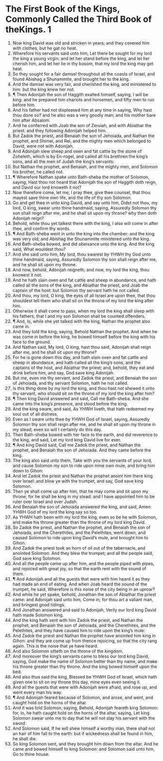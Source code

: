 ﻿# The First Book of the Kings, Commonly Called the Third Book of theKings. 1
1. Now king David was old and stricken in years; and they covered him with clothes, but he gat no heat. 
2. Wherefore his servants said unto him, Let there be sought for my lord the king a young virgin: and let her stand before the king, and let her cherish him, and let her lie in thy bosom, that my lord the king may get heat. 
3. So they sought for a fair damsel throughout all the coasts of Israel, and found Abishag a Shunammite, and brought her to the king. 
4. And the damsel was very fair, and cherished the king, and ministered to him: but the king knew her not. 
5. ¶ Then Adonijah the son of Haggith exalted himself, saying, I will be king: and he prepared him chariots and horsemen, and fifty men to run before him. 
6. And his father had not displeased him at any time in saying, Why hast thou done so? and he also was a very goodly man; and his mother bare him after Absalom. 
7. And he conferred with Joab the son of Zeruiah, and with Abiathar the priest: and they following Adonijah helped him. 
8. But Zadok the priest, and Benaiah the son of Jehoiada, and Nathan the prophet, and Shimei, and Rei, and the mighty men which belonged to David, were not with Adonijah. 
9. And Adonijah slew sheep and oxen and fat cattle by the stone of Zoheleth, which is by En-rogel, and called all his brethren the king’s sons, and all the men of Judah the king’s servants: 
10. But Nathan the prophet, and Benaiah, and the mighty men, and Solomon his brother, he called not. 
11. ¶ Wherefore Nathan spake unto Bath-sheba the mother of Solomon, saying, Hast thou not heard that Adonijah the son of Haggith doth reign, and David our lord knoweth it not? 
12. Now therefore come, let me, I pray thee, give thee counsel, that thou mayest save thine own life, and the life of thy son Solomon. 
13. Go and get thee in unto king David, and say unto him, Didst not thou, my lord, O king, swear unto thine handmaid, saying, Assuredly Solomon thy son shall reign after me, and he shall sit upon my throne? why then doth Adonijah reign? 
14. Behold, while thou yet talkest there with the king, I also will come in after thee, and confirm thy words. 
15. ¶ And Bath-sheba went in unto the king into the chamber: and the king was very old; and Abishag the Shunammite ministered unto the king. 
16. And Bath-sheba bowed, and did obeisance unto the king. And the king said, What wouldest thou? 
17. And she said unto him, My lord, thou swarest by YHWH thy God unto thine handmaid, saying, Assuredly Solomon thy son shall reign after me, and he shall sit upon my throne. 
18. And now, behold, Adonijah reigneth; and now, my lord the king, thou knowest it not: 
19. And he hath slain oxen and fat cattle and sheep in abundance, and hath called all the sons of the king, and Abiathar the priest, and Joab the captain of the host: but Solomon thy servant hath he not called. 
20. And thou, my lord, O king, the eyes of all Israel are upon thee, that thou shouldest tell them who shall sit on the throne of my lord the king after him. 
21. Otherwise it shall come to pass, when my lord the king shall sleep with his fathers, that I and my son Solomon shall be counted offenders. 
22. ¶ And, lo, while she yet talked with the king, Nathan the prophet also came in. 
23. And they told the king, saying, Behold Nathan the prophet. And when he was come in before the king, he bowed himself before the king with his face to the ground. 
24. And Nathan said, My lord, O king, hast thou said, Adonijah shall reign after me, and he shall sit upon my throne? 
25. For he is gone down this day, and hath slain oxen and fat cattle and sheep in abundance, and hath called all the king’s sons, and the captains of the host, and Abiathar the priest; and, behold, they eat and drink before him, and say, God save king Adonijah. 
26. But me, even me thy servant, and Zadok the priest, and Benaiah the son of Jehoiada, and thy servant Solomon, hath he not called. 
27. Is this thing done by my lord the king, and thou hast not shewed it unto thy servant, who should sit on the throne of my lord the king after him? 
28. ¶ Then king David answered and said, Call me Bath-sheba. And she came into the king’s presence, and stood before the king. 
29. And the king sware, and said, As YHWH liveth, that hath redeemed my soul out of all distress, 
30. Even as I sware unto thee by YHWH God of Israel, saying, Assuredly Solomon thy son shall reign after me, and he shall sit upon my throne in my stead; even so will I certainly do this day. 
31. Then Bath-sheba bowed with her face to the earth, and did reverence to the king, and said, Let my lord king David live for ever. 
32. ¶ And king David said, Call me Zadok the priest, and Nathan the prophet, and Benaiah the son of Jehoiada. And they came before the king. 
33. The king also said unto them, Take with you the servants of your lord, and cause Solomon my son to ride upon mine own mule, and bring him down to Gihon: 
34. And let Zadok the priest and Nathan the prophet anoint him there king over Israel: and blow ye with the trumpet, and say, God save king Solomon. 
35. Then ye shall come up after him, that he may come and sit upon my throne; for he shall be king in my stead: and I have appointed him to be ruler over Israel and over Judah. 
36. And Benaiah the son of Jehoiada answered the king, and said, Amen: YHWH God of my lord the king say so too. 
37. As YHWH hath been with my lord the king, even so be he with Solomon, and make his throne greater than the throne of my lord king David. 
38. So Zadok the priest, and Nathan the prophet, and Benaiah the son of Jehoiada, and the Cherethites, and the Pelethites, went down, and caused Solomon to ride upon king David’s mule, and brought him to Gihon. 
39. And Zadok the priest took an horn of oil out of the tabernacle, and anointed Solomon. And they blew the trumpet; and all the people said, God save king Solomon. 
40. And all the people came up after him, and the people piped with pipes, and rejoiced with great joy, so that the earth rent with the sound of them. 
41. ¶ And Adonijah and all the guests that were with him heard it as they had made an end of eating. And when Joab heard the sound of the trumpet, he said, Wherefore is this noise of the city being in an uproar? 
42. And while he yet spake, behold, Jonathan the son of Abiathar the priest came: and Adonijah said unto him, Come in; for thou art a valiant man, and bringest good tidings. 
43. And Jonathan answered and said to Adonijah, Verily our lord king David hath made Solomon king. 
44. And the king hath sent with him Zadok the priest, and Nathan the prophet, and Benaiah the son of Jehoiada, and the Cherethites, and the Pelethites, and they have caused him to ride upon the king’s mule: 
45. And Zadok the priest and Nathan the prophet have anointed him king in Gihon: and they are come up from thence rejoicing, so that the city rang again. This is the noise that ye have heard. 
46. And also Solomon sitteth on the throne of the kingdom. 
47. And moreover the king’s servants came to bless our lord king David, saying, God make the name of Solomon better than thy name, and make his throne greater than thy throne. And the king bowed himself upon the bed. 
48. And also thus said the king, Blessed be YHWH God of Israel, which hath given one to sit on my throne this day, mine eyes even seeing it. 
49. And all the guests that were with Adonijah were afraid, and rose up, and went every man his way. 
50. ¶ And Adonijah feared because of Solomon, and arose, and went, and caught hold on the horns of the altar. 
51. And it was told Solomon, saying, Behold, Adonijah feareth king Solomon: for, lo, he hath caught hold on the horns of the altar, saying, Let king Solomon swear unto me to day that he will not slay his servant with the sword. 
52. And Solomon said, If he will shew himself a worthy man, there shall not an hair of him fall to the earth: but if wickedness shall be found in him, he shall die. 
53. So king Solomon sent, and they brought him down from the altar. And he came and bowed himself to king Solomon: and Solomon said unto him, Go to thine house. 
